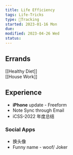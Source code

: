```yaml
---
title: Life Efficiency
tags: Life-Tricks    
type: 💪Tracking
started: 2023-01-16 Mon
due: 
modified: 2023-04-26 Wed
status: 
---
```

## Errands
[[Healthy Diet]]  
[[House Work]]

## Experience
- **iPhone** update - Freeform
- Note Sync through Email
- iCSS-2022 年度总结
### Social Apps
- 换头像
- Funny name - woof/ Joker